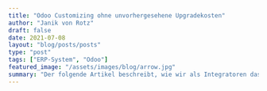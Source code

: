 ```yaml
---
title: "Odoo Customizing ohne unvorhergesehene Upgradekosten"
author: "Janik von Rotz"
draft: false
date: 2021-07-08
layout: "blog/posts/posts"
type: "post"
tags: ["ERP-System", "Odoo"]
featured_image: "/assets/images/blog/arrow.jpg"
summary: "Der folgende Artikel beschreibt, wie wir als Integratoren das Odoo-System den Bedürfnissen des Kunden anpassen und gleichzeitig sicherstellen, dass in Zukunft keine funktionalen Einschränkungen oder R..."
---
```


